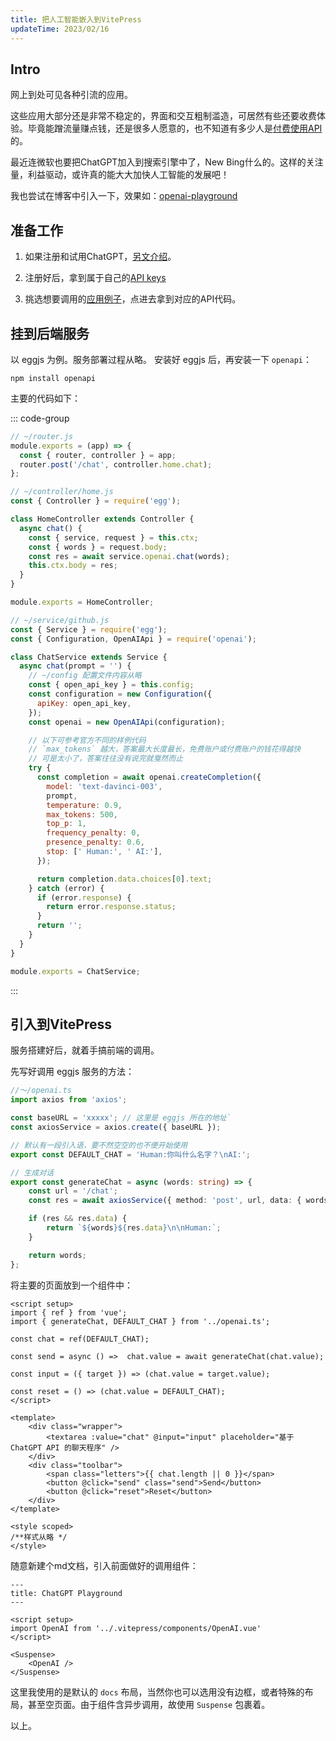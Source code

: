 ```yaml
---
title: 把人工智能嵌入到VitePress
updateTime: 2023/02/16
---
```


## Intro
网上到处可见各种引流的应用。

这些应用大部分还是非常不稳定的，界面和交互粗制滥造，可居然有些还要收费体验。毕竟能蹭流量赚点钱，还是很多人愿意的，也不知道有多少人是[付费使用API](https://openai.com/api/pricing/)的。

最近连微软也要把ChatGPT加入到搜索引擎中了，New Bing什么的。这样的关注量，利益驱动，或许真的能大大加快人工智能的发展吧！

我也尝试在博客中引入一下，效果如：[openai-playground](/CODES/openai-playground.html)

## 准备工作
1. 如果注册和试用ChatGPT，[另文介绍](/CODES/ChatGPT.html)。

2. 注册好后，拿到属于自己的[API keys](https://platform.openai.com/account/api-keys)

3. 挑选想要调用的[应用例子](https://platform.openai.com/examples)，点进去拿到对应的API代码。

## 挂到后端服务
以 eggjs 为例。服务部署过程从略。
安装好 eggjs 后，再安装一下 `openapi`：

```nodejs
npm install openapi
```

主要的代码如下：

::: code-group
```javascript [router]
// ~/router.js
module.exports = (app) => {
  const { router, controller } = app;
  router.post('/chat', controller.home.chat);
};
```

```javascript [controller]
// ~/controller/home.js
const { Controller } = require('egg');

class HomeController extends Controller {
  async chat() {
    const { service, request } = this.ctx;
    const { words } = request.body;
    const res = await service.openai.chat(words);
    this.ctx.body = res;
  }
}

module.exports = HomeController;
```

```javascript [service]
// ~/service/github.js
const { Service } = require('egg');
const { Configuration, OpenAIApi } = require('openai');

class ChatService extends Service {
  async chat(prompt = '') {
    // ~/config 配置文件内容从略
    const { open_api_key } = this.config;
    const configuration = new Configuration({
      apiKey: open_api_key,
    });
    const openai = new OpenAIApi(configuration);

    // 以下可参考官方不同的样例代码
    // `max_tokens` 越大，答案最大长度最长，免费账户或付费账户的钱花得越快
    // 可是太小了，答案往往没有说完就戛然而止
    try {
      const completion = await openai.createCompletion({
        model: 'text-davinci-003',
        prompt,
        temperature: 0.9,
        max_tokens: 500, 
        top_p: 1,
        frequency_penalty: 0,
        presence_penalty: 0.6,
        stop: [' Human:', ' AI:'],
      });

      return completion.data.choices[0].text;
    } catch (error) {
      if (error.response) {
        return error.response.status;
      }
      return '';
    }
  }
}

module.exports = ChatService;
```
:::

## 引入到VitePress
服务搭建好后，就着手搞前端的调用。

先写好调用 eggjs 服务的方法：

```typescript
//～/openai.ts
import axios from 'axios';

const baseURL = 'xxxxx'; // 这里是 eggjs 所在的地址`
const axiosService = axios.create({ baseURL });

// 默认有一段引入语，要不然空空的也不便开始使用
export const DEFAULT_CHAT = 'Human:你叫什么名字？\nAI:';

// 生成对话
export const generateChat = async (words: string) => {
    const url = '/chat';
    const res = await axiosService({ method: 'post', url, data: { words } });

    if (res && res.data) {
        return `${words}${res.data}\n\nHuman:`;
    }

    return words;
};
```

将主要的页面放到一个组件中：

```vue
<script setup>
import { ref } from 'vue';
import { generateChat, DEFAULT_CHAT } from '../openai.ts';

const chat = ref(DEFAULT_CHAT);

const send = async () =>  chat.value = await generateChat(chat.value);

const input = ({ target }) => (chat.value = target.value);

const reset = () => (chat.value = DEFAULT_CHAT);
</script>

<template>
    <div class="wrapper">
        <textarea :value="chat" @input="input" placeholder="基于 ChatGPT API 的聊天程序" />
    </div>
    <div class="toolbar">
        <span class="letters">{{ chat.length || 0 }}</span>
        <button @click="send" class="send">Send</button>
        <button @click="reset">Reset</button>
    </div>
</template>

<style scoped>
/**样式从略 */
</style>

```

随意新建个md文档，引入前面做好的调用组件：

```vue
---
title: ChatGPT Playground
---

<script setup>
import OpenAI from '../.vitepress/components/OpenAI.vue'
</script>

<Suspense>
    <OpenAI />
</Suspense>
```

这里我使用的是默认的 `docs` 布局，当然你也可以选用没有边框，或者特殊的布局，甚至空页面。由于组件含异步调用，故使用 `Suspense` 包裹着。

以上。
